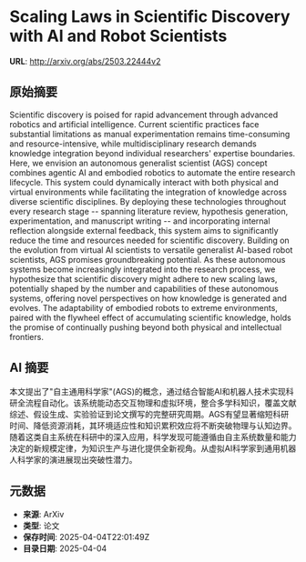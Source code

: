 # Scaling Laws in Scientific Discovery with AI and Robot Scientists

**URL**: http://arxiv.org/abs/2503.22444v2

## 原始摘要

Scientific discovery is poised for rapid advancement through advanced
robotics and artificial intelligence. Current scientific practices face
substantial limitations as manual experimentation remains time-consuming and
resource-intensive, while multidisciplinary research demands knowledge
integration beyond individual researchers' expertise boundaries. Here, we
envision an autonomous generalist scientist (AGS) concept combines agentic AI
and embodied robotics to automate the entire research lifecycle. This system
could dynamically interact with both physical and virtual environments while
facilitating the integration of knowledge across diverse scientific
disciplines. By deploying these technologies throughout every research stage --
spanning literature review, hypothesis generation, experimentation, and
manuscript writing -- and incorporating internal reflection alongside external
feedback, this system aims to significantly reduce the time and resources
needed for scientific discovery. Building on the evolution from virtual AI
scientists to versatile generalist AI-based robot scientists, AGS promises
groundbreaking potential. As these autonomous systems become increasingly
integrated into the research process, we hypothesize that scientific discovery
might adhere to new scaling laws, potentially shaped by the number and
capabilities of these autonomous systems, offering novel perspectives on how
knowledge is generated and evolves. The adaptability of embodied robots to
extreme environments, paired with the flywheel effect of accumulating
scientific knowledge, holds the promise of continually pushing beyond both
physical and intellectual frontiers.


## AI 摘要

本文提出了"自主通用科学家"(AGS)的概念，通过结合智能AI和机器人技术实现科研全流程自动化。该系统能动态交互物理和虚拟环境，整合多学科知识，覆盖文献综述、假设生成、实验验证到论文撰写的完整研究周期。AGS有望显著缩短科研时间、降低资源消耗，其环境适应性和知识累积效应将不断突破物理与认知边界。随着这类自主系统在科研中的深入应用，科学发现可能遵循由自主系统数量和能力决定的新规模定律，为知识生产与进化提供全新视角。从虚拟AI科学家到通用机器人科学家的演进展现出突破性潜力。

## 元数据

- **来源**: ArXiv
- **类型**: 论文
- **保存时间**: 2025-04-04T22:01:49Z
- **目录日期**: 2025-04-04
